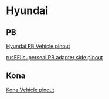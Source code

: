 # Hyundai

## PB

[Hyundai PB Vehicle pinout](https://rusefi.com/docs/pinouts/hellen/hellen-hyundai-pb-mt/)

[rusEFI superseal PB adapter side pinout](https://rusefi.com/docs/pinouts/Hyundai-Kia-PB-platform-adapter )

## Kona

[Kona Vehicle pinout](https://rusefi.com/docs/pinouts/kona/)
